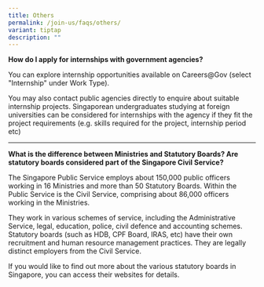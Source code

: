 ```yaml
---
title: Others
permalink: /join-us/faqs/others/
variant: tiptap
description: ""
---
```

<p><strong>How do I apply for internships with government agencies?</strong>
</p>
<p>You can explore internship opportunities available on Careers@Gov (select
"Internship" under Work Type).</p>
<p>You may also contact public agencies directly to enquire about suitable
internship projects. Singaporean undergraduates studying at foreign universities
can be considered for internships with the agency if they fit the project
requirements (e.g. skills required for the project, internship period etc)</p>
<hr>
<p><strong>What is the difference between Ministries and Statutory Boards? Are statutory boards considered part of the Singapore Civil Service?</strong>
</p>
<p>The Singapore Public Service employs about 150,000 public officers working
in 16 Ministries and more than 50 Statutory Boards. Within the Public Service
is the Civil Service, comprising about 86,000 officers working in the Ministries.</p>
<p>They work in various schemes of service, including the Administrative
Service, legal, education, police, civil defence and accounting schemes.
Statutory boards (such as HDB, CPF Board, IRAS, etc) have their own recruitment
and human resource management practices. They are legally distinct employers
from the Civil Service.</p>
<p>If you would like to find out more about the various statutory boards
in Singapore, you can access their websites for details.</p>